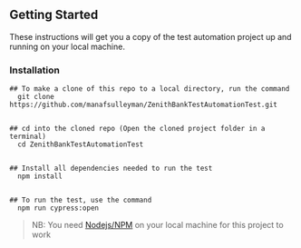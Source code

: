 ## Getting Started

These instructions will get you a copy of the test automation project up and running on your local machine.

### Installation

```
## To make a clone of this repo to a local directory, run the command
  git clone https://github.com/manafsulleyman/ZenithBankTestAutomationTest.git


## cd into the cloned repo (Open the cloned project folder in a terminal)
  cd ZenithBankTestAutomationTest


## Install all dependencies needed to run the test
  npm install


## To run the test, use the command 
  npm run cypress:open
```

> NB: You need [Nodejs/NPM](https://nodejs.org/en/) on your local machine for this project to work
